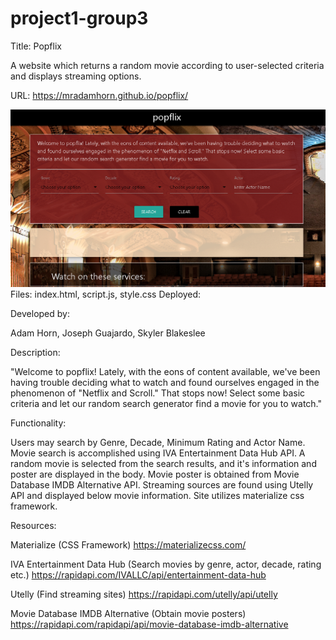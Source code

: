 # project1-group3

Title: Popflix

A website which returns a random movie according to user-selected criteria and displays streaming options.

URL: https://mradamhorn.github.io/popflix/

![Screenshot](./assets/images/popflix-screenshot.png)
Files: index.html, script.js, style.css
Deployed:

Developed by:

Adam Horn, Joseph Guajardo, Skyler Blakeslee

Description:

"Welcome to popflix! Lately, with the eons of content available, we've been having trouble deciding what to watch and found ourselves engaged in the phenomenon of "Netflix and Scroll." That stops now! Select some basic criteria and let our random search generator find a movie for you to watch."

Functionality:

Users may search by Genre, Decade, Minimum Rating and Actor Name. Movie search is accomplished using IVA Entertainment Data Hub API. A random movie is selected from the search results, and it's information and poster are displayed in the body. Movie poster is obtained from Movie Database IMDB Alternative API. Streaming sources are found using Utelly API and displayed below movie information. Site utilizes materialize css framework.

Resources:

Materialize (CSS Framework)
https://materializecss.com/

IVA Entertainment Data Hub (Search movies by genre, actor, decade, rating etc.)
https://rapidapi.com/IVALLC/api/entertainment-data-hub

Utelly (Find streaming sites)
https://rapidapi.com/utelly/api/utelly

Movie Database IMDB Alternative (Obtain movie posters)
https://rapidapi.com/rapidapi/api/movie-database-imdb-alternative


